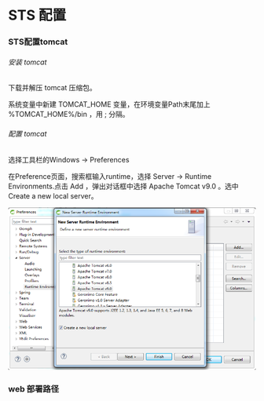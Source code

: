 # STS 配置
### STS配置tomcat
###### 安装 tomcat
下载并解压 tomcat 压缩包。

系统变量中新建 TOMCAT_HOME 变量，在环境变量Path末尾加上 %TOMCAT_HOME%/bin ，用 ; 分隔。

###### 配置 tomcat
选择工具栏的Windows -> Preferences

在Preference页面，搜索框输入runtime，选择 Server -> Runtime Environments.点击 Add ，弹出对话框中选择 Apache Tomcat v9.0 。选中 Create a new local server。

![images/sts_add_tomcat](images/sts_add_tomcat.png)


### web 部署路径
